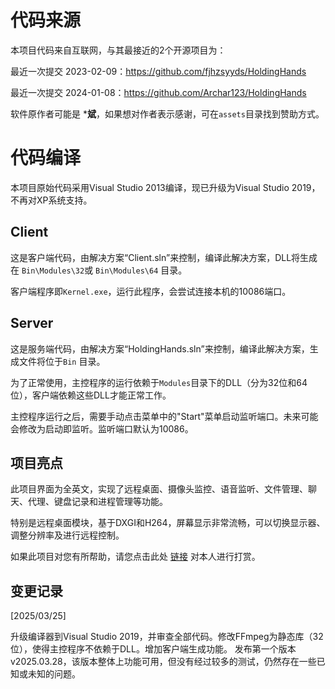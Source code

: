 # 代码来源

本项目代码来自互联网，与其最接近的2个开源项目为：

最近一次提交 2023-02-09：https://github.com/fjhzsyyds/HoldingHands

最近一次提交 2024-01-08：https://github.com/Archar123/HoldingHands

软件原作者可能是 ***斌**，如果想对作者表示感谢，可在`assets`目录找到赞助方式。

# 代码编译

本项目原始代码采用Visual Studio 2013编译，现已升级为Visual Studio 2019，不再对XP系统支持。

## Client

这是客户端代码，由解决方案“Client.sln”来控制，编译此解决方案，DLL将生成在 `Bin\Modules\32`或 `Bin\Modules\64` 目录。

客户端程序即`Kernel.exe`，运行此程序，会尝试连接本机的10086端口。

## Server

这是服务端代码，由解决方案“HoldingHands.sln”来控制，编译此解决方案，生成文件将位于`Bin` 目录。

为了正常使用，主控程序的运行依赖于`Modules`目录下的DLL（分为32位和64位），客户端依赖这些DLL才能正常工作。

主控程序运行之后，需要手动点击菜单中的"Start"菜单启动监听端口。未来可能会修改为启动即监听。监听端口默认为10086。

## 项目亮点

此项目界面为全英文，实现了远程桌面、摄像头监控、语音监听、文件管理、聊天、代理、键盘记录和进程管理等功能。

特别是远程桌面模块，基于DXGI和H264，屏幕显示非常流畅，可以切换显示器、调整分辨率及进行远程控制。

如果此项目对您有所帮助，请您点击此处
[链接](https://github.com/yuanyuanxiang/yuanyuanxiang/blob/main/images/QR_Codes.jpg) 对本人进行打赏。

## 变更记录

[2025/03/25]

升级编译器到Visual Studio 2019，并审查全部代码。修改FFmpeg为静态库（32位），使得主控程序不依赖于DLL。增加客户端生成功能。
发布第一个版本v2025.03.28，该版本整体上功能可用，但没有经过较多的测试，仍然存在一些已知或未知的问题。
